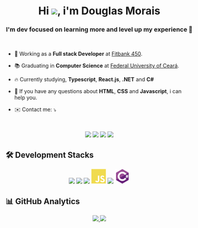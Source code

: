 <h1 align="center">Hi <img src="https://raw.githubusercontent.com/kaueMarques/kaueMarques/master/hi.gif" width="30px">, i'm Douglas Morais</h1>
<h3 align="center">I'm dev focused on learning more and level up my experience 🚀</h3></br>


+ 🔭 Working as a **Full stack Developer** at <a href=https://fitbank.com.br/>Fitbank 450</a>.

+ 📚 Graduating in **Computer Science** at <a href="https://www.ufc.br/">Federal University of Ceará</a>.

+ 🔥 Currently studying, **Typescript**, **React.js**, **.NET** and **C#**

+ 💬 If you have any questions about **HTML**, **CSS** and **Javascript**, i can help you.

+ ✉️ Contact me: ⤵️
</br>

<p align="center">
  <a href="https://web.whatsapp.com/send?phone=5588996776422" alt="WhatsApp" target="_blank" >
  <img src="https://img.shields.io/badge/WhatsApp-25d366?style=for-the-badge&logo=whatsapp&logoColor=white"/></a>
  
  <a href="https://www.linkedin.com/in/douglasmorais" alt="Linkedin" target="_blank">
  <img src="https://img.shields.io/badge/Linkedin-0e76a8?style=for-the-badge&logo=Linkedin&logoColor=white" /></a>

  <a href="https://www.instagram.com/douglas_moraiis" alt="Instagram" target="_blank">
  <img src="https://img.shields.io/badge/Instagram-DF0174?style=for-the-badge&logo=instagram&logoColor=white"/></a>
  
  <a href="https://twitter.com/JDouglas_Morais" alt="Twitter" target="_blank">
  <img src="https://img.shields.io/badge/Twitter-00ACEE?style=for-the-badge&logo=twitter&logoColor=white"/></a>
</p>  
   
## 🛠 Development Stacks
<p align="center">
  <img src="https://i.imgur.com/TsyugKp.png" width="40"/>
  <img src="https://i.imgur.com/9x0bCOp.png" width="40"/>
  <img src="https://i.imgur.com/RffZy7A.png" width="40"/>
  <img src="https://raw.githubusercontent.com/devicons/devicon/master/icons/javascript/javascript-plain.svg" width="40">
  <img src="https://i.imgur.com/aHUb5YG.png" width="40"/>
  <img src="https://raw.githubusercontent.com/devicons/devicon/master/icons/csharp/csharp-original.svg" width="40">
</p>

## 📊 GitHub Analytics
<div align="center">
  <a href="https://github.com/douglasmoraiis">
  <img height="180em" src="https://github-readme-stats.vercel.app/api?username=douglasmoraiis&show_icons=true&theme=github_dark&hide_border=true&include_all_commits=true&hide=&count_private=true"/>
  <img height="180em" src="https://github-readme-stats.vercel.app/api/top-langs/?username=douglasmoraiis&hide=dockerfile,shell,ejs&hide_border=true&layout=compact&langs_count=7&theme=github_dark"/>
</div>


